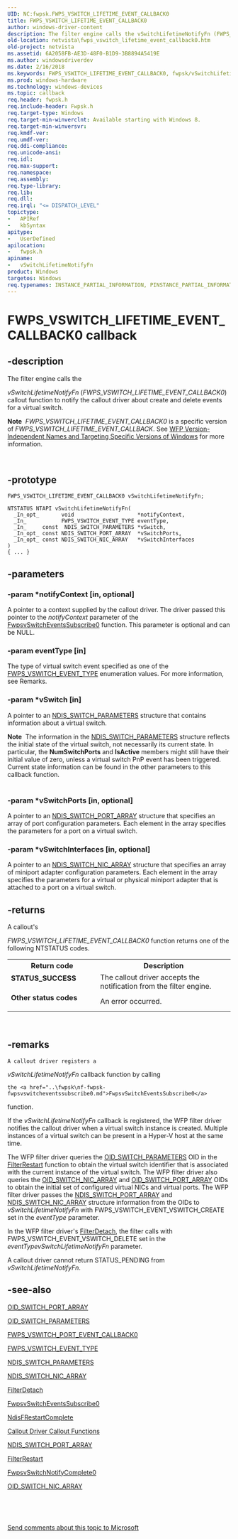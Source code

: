 ```yaml
---
UID: NC:fwpsk.FWPS_VSWITCH_LIFETIME_EVENT_CALLBACK0
title: FWPS_VSWITCH_LIFETIME_EVENT_CALLBACK0
author: windows-driver-content
description: The filter engine calls the vSwitchLifetimeNotifyFn (FWPS_VSWITCH_LIFETIME_EVENT_CALLBACK0) callout function to notify the callout driver about create and delete events for a virtual switch.Note  FWPS_VSWITCH_LIFETIME_EVENT_CALLBACK0 is a specific version of FWPS_VSWITCH_LIFETIME_EVENT_CALLBACK. See WFP Version-Independent Names and Targeting Specific Versions of Windows for more information.
old-location: netvista\fwps_vswitch_lifetime_event_callback0.htm
old-project: netvista
ms.assetid: 6A2058FB-AE3D-48F0-B1D9-3B8894A5419E
ms.author: windowsdriverdev
ms.date: 2/16/2018
ms.keywords: FWPS_VSWITCH_LIFETIME_EVENT_CALLBACK0, fwpsk/vSwitchLifetimeNotifyFn, netvista.fwps_vswitch_lifetime_event_callback0, vSwitchLifetimeNotifyFn, vSwitchLifetimeNotifyFn callback function [Network Drivers Starting with Windows Vista]
ms.prod: windows-hardware
ms.technology: windows-devices
ms.topic: callback
req.header: fwpsk.h
req.include-header: Fwpsk.h
req.target-type: Windows
req.target-min-winverclnt: Available starting with Windows 8.
req.target-min-winversvr: 
req.kmdf-ver: 
req.umdf-ver: 
req.ddi-compliance: 
req.unicode-ansi: 
req.idl: 
req.max-support: 
req.namespace: 
req.assembly: 
req.type-library: 
req.lib: 
req.dll: 
req.irql: "<= DISPATCH_LEVEL"
topictype:
-	APIRef
-	kbSyntax
apitype:
-	UserDefined
apilocation:
-	fwpsk.h
apiname:
-	vSwitchLifetimeNotifyFn
product: Windows
targetos: Windows
req.typenames: INSTANCE_PARTIAL_INFORMATION, PINSTANCE_PARTIAL_INFORMATION
---
```


# FWPS_VSWITCH_LIFETIME_EVENT_CALLBACK0 callback


## -description


The filter engine calls the  
  
  <i>vSwitchLifetimeNotifyFn</i> (<i>FWPS_VSWITCH_LIFETIME_EVENT_CALLBACK0</i>) callout function to notify the callout driver about create and delete events
  for  a virtual switch.<div class="alert"><b>Note</b>  <i>FWPS_VSWITCH_LIFETIME_EVENT_CALLBACK0</i> is a specific version of <i>FWPS_VSWITCH_LIFETIME_EVENT_CALLBACK</i>. See <a href="https://msdn.microsoft.com/FBDF53E5-F7DE-4DEB-AC18-6D2BB59FE670">WFP Version-Independent Names and Targeting Specific Versions of Windows</a> for more information.</div>
<div> </div>



## -prototype


````
FWPS_VSWITCH_LIFETIME_EVENT_CALLBACK0 vSwitchLifetimeNotifyFn;

NTSTATUS NTAPI vSwitchLifetimeNotifyFn(
  _In_opt_       void                    *notifyContext,
  _In_           FWPS_VSWITCH_EVENT_TYPE eventType,
  _In_     const  NDIS_SWITCH_PARAMETERS *vSwitch,
  _In_opt_ const NDIS_SWITCH_PORT_ARRAY  *vSwitchPorts,
  _In_opt_ const NDIS_SWITCH_NIC_ARRAY   *vSwitchInterfaces
)
{ ... }
````


## -parameters




### -param *notifyContext [in, optional]

A pointer to a context supplied by the callout driver. The driver passed this pointer to the  <i>notifyContext</i> parameter of the <a href="..\fwpsk\nf-fwpsk-fwpsvswitcheventssubscribe0.md">FwpsvSwitchEventsSubscribe0</a>
 function. This parameter is optional and can be NULL.


### -param eventType [in]

The type of virtual switch event  specified as one of the <a href="..\fwpsk\ne-fwpsk-fwps_vswitch_event_type_.md">FWPS_VSWITCH_EVENT_TYPE</a> enumeration values. For more information, see Remarks.


### -param *vSwitch [in]

A pointer to an <a href="..\ntddndis\ns-ntddndis-_ndis_switch_parameters.md">NDIS_SWITCH_PARAMETERS</a> structure that contains information about a virtual switch.


<div class="alert"><b>Note</b>  The information in the <a href="..\ntddndis\ns-ntddndis-_ndis_switch_parameters.md">NDIS_SWITCH_PARAMETERS</a> structure reflects the initial state of the virtual switch, not necessarily its current state. In particular, the <b>NumSwitchPorts</b> and <b>IsActive</b> members might still have their initial value of zero, unless a virtual switch PnP event has been triggered. Current state information can be found in the other parameters to this callback function.</div>
<div> </div>

### -param *vSwitchPorts [in, optional]

A pointer to an <a href="..\ntddndis\ns-ntddndis-_ndis_switch_port_array.md">NDIS_SWITCH_PORT_ARRAY</a> structure that specifies an array of port configuration parameters. Each element in the array specifies the parameters for a port on a virtual switch.   



### -param *vSwitchInterfaces [in, optional]

A pointer to an <a href="..\ntddndis\ns-ntddndis-_ndis_switch_nic_array.md">NDIS_SWITCH_NIC_ARRAY</a> structure that specifies an array of miniport adapter configuration parameters. Each element in the array specifies the parameters for a virtual or physical miniport adapter that is attached to a port on a virtual switch.   



## -returns



A callout's 
  
  <i>FWPS_VSWITCH_LIFETIME_EVENT_CALLBACK0</i> function returns one of the following NTSTATUS codes.

<table>
<tr>
<th>Return code</th>
<th>Description</th>
</tr>
<tr>
<td width="40%">
<dl>
<dt><b>STATUS_SUCCESS</b></dt>
</dl>
</td>
<td width="60%">
The callout driver accepts the notification from the filter engine.

</td>
</tr>
<tr>
<td width="40%">
<dl>
<dt><b>Other status codes</b></dt>
</dl>
</td>
<td width="60%">
An error occurred. 

</td>
</tr>
</table>
 




## -remarks




    A callout driver registers a 
  
  <i>vSwitchLifetimeNotifyFn</i> callback function  by calling  
    
    the <a href="..\fwpsk\nf-fwpsk-fwpsvswitcheventssubscribe0.md">FwpsvSwitchEventsSubscribe0</a>
 function.
   

If the <i>vSwitchLifetimeNotifyFn</i> callback is registered, the WFP filter driver notifies the callout driver when a  virtual switch instance is created. Multiple instances of a virtual switch can be present  in a Hyper-V host at the same time.

The WFP filter driver queries the <a href="https://msdn.microsoft.com/library/windows/hardware/hh598270">OID_SWITCH_PARAMETERS</a> OID in the <a href="..\ndis\nc-ndis-filter_restart.md">FilterRestart</a> function to obtain the virtual switch identifier that is  associated with the current instance of the virtual switch. The WFP filter driver also queries the <a href="https://msdn.microsoft.com/library/windows/hardware/hh598261">OID_SWITCH_NIC_ARRAY</a> and   <a href="https://msdn.microsoft.com/library/windows/hardware/hh598271">OID_SWITCH_PORT_ARRAY</a> OIDs to obtain the initial set of configured virtual NICs and virtual ports. The WFP filter driver passes  the <a href="..\ntddndis\ns-ntddndis-_ndis_switch_port_array.md">NDIS_SWITCH_PORT_ARRAY</a> and <a href="..\ntddndis\ns-ntddndis-_ndis_switch_nic_array.md">NDIS_SWITCH_NIC_ARRAY</a> structure information from the OIDs to  <i>vSwitchLifetimeNotifyFn</i> with FWPS_VSWITCH_EVENT_VSWITCH_CREATE set in the <i>eventType</i> parameter. 


In the WFP filter driver's  <a href="..\ndis\nc-ndis-filter_detach.md">FilterDetach</a>, the filter calls  with FWPS_VSWITCH_EVENT_VSWITCH_DELETE set in the <i>eventType</i><i>vSwitchLifetimeNotifyFn</i> parameter.

A callout driver cannot return STATUS_PENDING from <i>vSwitchLifetimeNotifyFn</i>.




## -see-also

<a href="https://msdn.microsoft.com/library/windows/hardware/hh598271">OID_SWITCH_PORT_ARRAY</a>



<a href="https://msdn.microsoft.com/library/windows/hardware/hh598270">OID_SWITCH_PARAMETERS</a>



<a href="..\fwpsk\nc-fwpsk-fwps_vswitch_port_event_callback0.md">FWPS_VSWITCH_PORT_EVENT_CALLBACK0</a>



<a href="..\fwpsk\ne-fwpsk-fwps_vswitch_event_type_.md">FWPS_VSWITCH_EVENT_TYPE</a>



<a href="..\ntddndis\ns-ntddndis-_ndis_switch_parameters.md">NDIS_SWITCH_PARAMETERS</a>



<a href="..\ntddndis\ns-ntddndis-_ndis_switch_nic_array.md">NDIS_SWITCH_NIC_ARRAY</a>



<a href="..\ndis\nc-ndis-filter_detach.md">FilterDetach</a>



<a href="..\fwpsk\nf-fwpsk-fwpsvswitcheventssubscribe0.md">FwpsvSwitchEventsSubscribe0</a>



<a href="..\ndis\nf-ndis-ndisfrestartcomplete.md">NdisFRestartComplete</a>



<a href="https://msdn.microsoft.com/library/windows/hardware/ff543875">Callout Driver Callout Functions</a>



<a href="..\ntddndis\ns-ntddndis-_ndis_switch_port_array.md">NDIS_SWITCH_PORT_ARRAY</a>



<a href="..\ndis\nc-ndis-filter_restart.md">FilterRestart</a>



<a href="..\fwpsk\nf-fwpsk-fwpsvswitchnotifycomplete0.md">FwpsvSwitchNotifyComplete0</a>



<a href="https://msdn.microsoft.com/library/windows/hardware/hh598261">OID_SWITCH_NIC_ARRAY</a>



 

 

<a href="mailto:wsddocfb@microsoft.com?subject=Documentation%20feedback [netvista\netvista]:%20FWPS_VSWITCH_LIFETIME_EVENT_CALLBACK0 callback function%20 RELEASE:%20(2/16/2018)&amp;body=%0A%0APRIVACY STATEMENT%0A%0AWe use your feedback to improve the documentation. We don't use your email address for any other purpose, and we'll remove your email address from our system after the issue that you're reporting is fixed. While we're working to fix this issue, we might send you an email message to ask for more info. Later, we might also send you an email message to let you know that we've addressed your feedback.%0A%0AFor more info about Microsoft's privacy policy, see http://privacy.microsoft.com/en-us/default.aspx." title="Send comments about this topic to Microsoft">Send comments about this topic to Microsoft</a>

